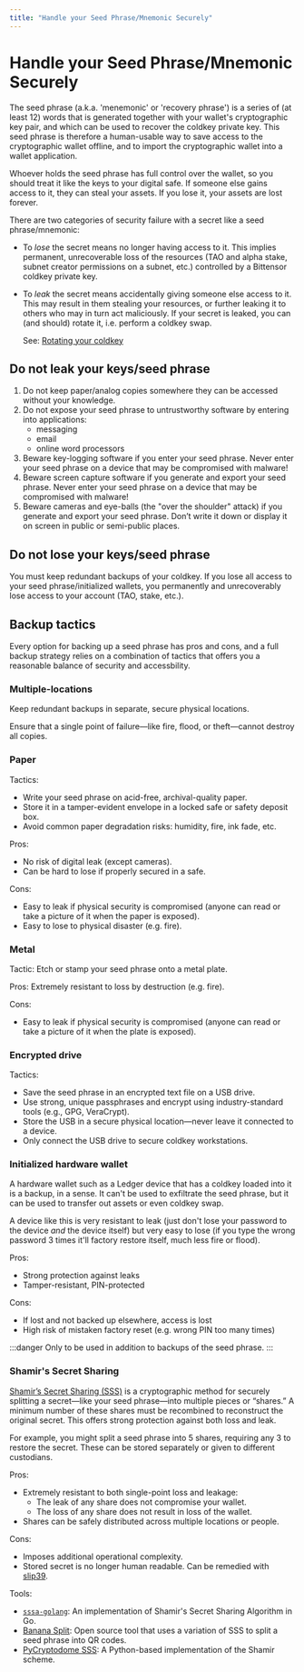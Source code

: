 ```yaml
---
title: "Handle your Seed Phrase/Mnemonic Securely"
---
```


# Handle your Seed Phrase/Mnemonic Securely

The seed phrase (a.k.a. 'menemonic' or 'recovery phrase') is a series of (at least 12) words that is generated together with your wallet's cryptographic key pair, and which can be used to recover the coldkey private key. This seed phrase is therefore a human-usable way to save access to the cryptographic wallet offline, and to import the cryptographic wallet into a wallet application.

Whoever holds the seed phrase has full control over the wallet, so you should treat it like the keys to your digital safe. If someone else gains access to it, they can steal your assets. If you lose it, your assets are lost forever.

There are two categories of security failure with a secret like a seed phrase/mnemonic:

- To *lose* the secret means no longer having access to it. This implies permanent, unrecoverable loss of the resources (TAO and alpha stake, subnet creator permissions on a subnet, etc.) controlled by a Bittensor coldkey private key.
- To *leak* the secret means accidentally giving someone else access to it. This may result in them stealing your resources, or further leaking it to others who may in turn act maliciously. If your secret is leaked, you can (and should) rotate it, i.e. perform a coldkey swap.

	See: [Rotating your coldkey](../getting-started/coldkey-hotkey-security#rotating-your-coldkey)


## Do not leak your keys/seed phrase

1. Do not keep paper/analog copies somewhere they can be accessed without your knowledge.
1. Do not expose your seed phrase to untrustworthy software by entering into applications:
	- messaging
	- email
	- online word processors
1. Beware key-logging software if you enter your seed phrase. Never enter your seed phrase on a device that may be compromised with malware!
1. Beware screen capture software if you generate and export your seed phrase. Never enter your seed phrase on a device that may be compromised with malware!
1. Beware cameras and eye-balls (the "over the shoulder" attack) if you generate and export your seed phrase. Don’t write it down or display it on screen in public or semi-public places.

## Do not lose your keys/seed phrase

You must keep redundant backups of your coldkey. If you lose all access to your seed phrase/initialized wallets, you permanently and unrecoverably lose access to your account (TAO, stake, etc.). 

## Backup tactics

Every option for backing up a seed phrase has pros and cons, and a full backup strategy relies on a combination of tactics that offers you a reasonable balance of security and accessbility.

### Multiple-locations

Keep redundant backups in separate, secure physical locations.

Ensure that a single point of failure—like fire, flood, or theft—cannot destroy all copies.

### Paper

Tactics:

- Write your seed phrase on acid-free, archival-quality paper.
- Store it in a tamper-evident envelope in a locked safe or safety deposit box.
- Avoid common paper degradation risks: humidity, fire, ink fade, etc.

Pros:

- No risk of digital leak (except cameras).
- Can be hard to lose if properly secured in a safe.

Cons:
- Easy to leak if physical security is compromised (anyone can read or take a picture of it when the paper is exposed).
- Easy to lose to physical disaster (e.g. fire).

### Metal

Tactic: Etch or stamp your seed phrase onto a metal plate.

Pros:
Extremely resistant to loss by destruction (e.g. fire).

Cons:
- Easy to leak if physical security is compromised (anyone can read or take a picture of it when the plate is exposed).

### Encrypted drive

Tactics:
- Save the seed phrase in an encrypted text file on a USB drive.
- Use strong, unique passphrases and encrypt using industry-standard tools (e.g., GPG, VeraCrypt).
- Store the USB in a secure physical location—never leave it connected to a device.
- Only connect the USB drive to secure coldkey workstations.

### Initialized hardware wallet

A hardware wallet such as a Ledger device that has a coldkey loaded into it is a backup, in a sense. It can't be used to exfiltrate the seed phrase, but it can be used to transfer out assets or even coldkey swap.

A device like this is very resistant to leak (just don't lose your password to the device *and* the device itself) but very easy to lose (if you type the wrong password 3 times it'll factory restore itself, much less fire or flood).

Pros:

- Strong protection against leaks
- Tamper-resistant, PIN-protected

Cons:

- If lost and not backed up elsewhere, access is lost
- High risk of mistaken factory reset (e.g. wrong PIN too many times)

:::danger
Only to be used in addition to backups of the seed phrase.
:::

### Shamir's Secret Sharing

[Shamir’s Secret Sharing (SSS)](https://en.wikipedia.org/wiki/Shamir%27s_secret_sharing) is a cryptographic method for securely splitting a secret—like your seed phrase—into multiple pieces or “shares.” A minimum number of these shares must be recombined to reconstruct the original secret. This offers strong protection against both loss and leak.

For example, you might split a seed phrase into 5 shares, requiring any 3 to restore the secret. These can be stored separately or given to different custodians.

Pros:

- Extremely resistant to both single-point loss and leakage:
	- The leak of any share does not compromise your wallet.
	- The loss of any share does not result in loss of the wallet.
- Shares can be safely distributed across multiple locations or people.

Cons:
- Imposes additional operational complexity.
- Stored secret is no longer human readable. Can be remedied with [slip39](https://github.com/satoshilabs/slips/blob/master/slip-0039.md).

Tools:
- [`sssa-golang`](https://github.com/SSSaaS/sssa-golang): An implementation of Shamir's Secret Sharing Algorithm in Go.
- [Banana Split](https://github.com/paritytech/banana_split): Open source tool that uses a variation of SSS to split a seed phrase into QR codes.
- [PyCryptodome SSS](https://pycryptodome.readthedocs.io/en/latest/src/protocol/ss.html): A Python-based implementation of the Shamir scheme.



